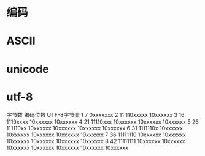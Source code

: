 # 编码

# ASCII

# unicode

# utf-8

字节数	编码位数	UTF-8字节流
1	7	0xxxxxxx
2	11	110xxxxx 10xxxxxx
3	16	1110xxxx 10xxxxxx 10xxxxxx
4	21	11110xxx 10xxxxxx 10xxxxxx 10xxxxxx
5	26	111110xx 10xxxxxx 10xxxxxx 10xxxxxx 10xxxxxx
6	31	1111110x 10xxxxxx 10xxxxxx 10xxxxxx 10xxxxxx 10xxxxxx
7	36	11111110 10xxxxxx 10xxxxxx 10xxxxxx 10xxxxxx 10xxxxxx 10xxxxxx
8	42	11111111 10xxxxxx 10xxxxxx 10xxxxxx 10xxxxxx 10xxxxxx 10xxxxxx 10xxxxxx